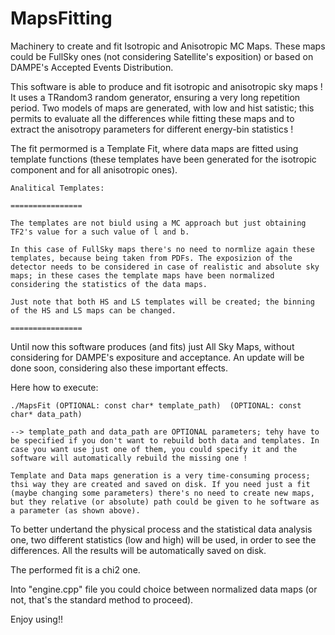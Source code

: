 # MapsFitting

Machinery to create and fit Isotropic and Anisotropic MC Maps.
These maps could be FullSky ones (not considering Satellite's exposition) or based on DAMPE's Accepted Events Distribution.

This software is able to produce and fit isotropic and anisotropic sky maps !
It uses a TRandom3 random generator, ensuring a very long repetition period.
Two models of maps are generated, with low and hist satistic; this permits to evaluate all the differences while fitting these maps and to extract the anisotropy parameters for different energy-bin statistics !

The fit permormed is a Template Fit, where data maps are fitted using template functions (these templates have been generated for the isotropic component and for all anisotropic ones).

    Analitical Templates:
    
    ================
    
    The templates are not biuld using a MC approach but just obtaining TF2's value for a such value of l and b.
    
    In this case of FullSky maps there's no need to normlize again these templates, because being taken from PDFs. The exposizion of the detector needs to be considered in case of realistic and absolute sky maps; in these cases the template maps have been normalized considering the statistics of the data maps. 
    
    Just note that both HS and LS templates will be created; the binning of the HS and LS maps can be changed.
    
    ================
    

Until now this software produces (and fits) just All Sky Maps, without considering for DAMPE's expositure and acceptance. An update will be done soon, considering also these important effects.

Here how to execute:

    ./MapsFit (OPTIONAL: const char* template_path)  (OPTIONAL: const char* data_path)

    --> template_path and data_path are OPTIONAL parameters; tehy have to be specified if you don't want to rebuild both data and templates. In case you want use just one of them, you could specify it and the software will automatically rebuild the missing one !

    Template and Data maps generation is a very time-consuming process; thsi way they are created and saved on disk. If you need just a fit (maybe changing some parameters) there's no need to create new maps, but they relative (or absolute) path could be given to he software as a parameter (as shown above).

To better undertand the physical process and the statistical data analysis one, two different statistics (low and high) will be used, in order to see the differences. All the results will be automatically saved on disk.

The performed fit is a chi2 one.

Into "engine.cpp" file you could choice between normalized data maps (or not, that's the standard method to proceed).

Enjoy using!!
